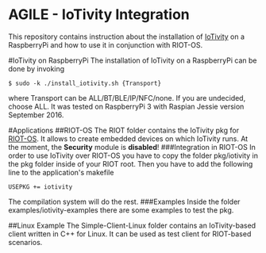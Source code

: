 AGILE - IoTivity Integration
======================

This repository contains instruction about the installation of [IoTivity] on a RaspberryPi and how to use it in conjunction with RIOT-OS.

#IoTivity on RaspberryPi
The installation of IoTivity on a RaspberryPi can be done by invoking
```
$ sudo -k ./install_iotivity.sh {Transport}
```
where Transport can be ALL/BT/BLE/IP/NFC/none. If you are undecided, choose ALL.
It was tested on RaspberryPi 3 with Raspian Jessie version September 2016.

#Applications
##RIOT-OS
The RIOT folder contains the IoTivity pkg for [RIOT-OS]. It allows to create embedded devices on which IoTivity runs. At the moment, the **Security** module is **disabled**! 
###Integration in RIOT-OS
In order to use IoTivity over RIOT-OS you have to copy the folder pkg/iotivity in the pkg folder inside of your RIOT root. Then you have to add the following line to the application's makefile
```
USEPKG += iotivity
```
The compilation system will do the rest.
###Examples
Inside the folder examples/iotivity-examples there are some examples to test the pkg.

##Linux Example
The Simple-Client-Linux folder contains an IoTivity-based client written in C++ for Linux. It can be used as test client for RIOT-based scenarios.

[RIOT-OS]: https://github.com/RIOT-OS/RIOT
[IoTivity]: https://www.iotivity.org
